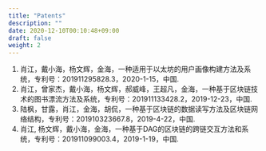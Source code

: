 ```yaml
---
title: "Patents"
description: ""
date: 2020-12-10T00:10:48+09:00
draft: false
weight: 2
---
```


1. 肖江，戴小海，杨文辉，金海，一种适用于以太坊的用户画像构建方法及系统，专利号：201911295828.3，2020-1-15，中国.
2. 肖江，曾家杰，戴小海，杨文辉，郝威峰，王超凡，金海，一种基于区块链技术的图书漂流方法及系统，专利号：201911133428.2，2019-12-23，中国.
3. 陆枫，甘露，肖江，金海，胡侃，一种基于区块链的数据读写方法及区块链网络结构，专利号：201910323667.8，2019-4-22，中国.
4. 肖江, 杨文辉，戴小海，金海，一种基于DAG的区块链的跨链交互方法和系统，专利号：201911099003.4，2019-1-19，中国.

